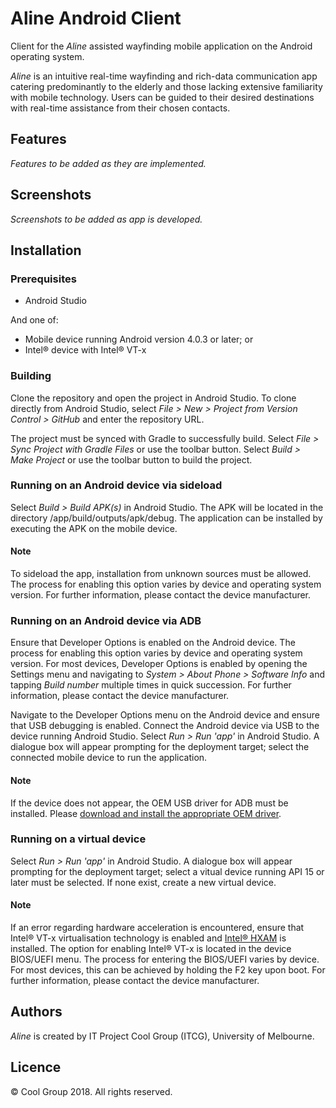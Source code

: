 # Aline Android Client
Client for the *Aline* assisted wayfinding mobile application on the Android operating system. 

*Aline* is an intuitive real-time wayfinding and rich-data communication app catering predominantly to the elderly and those lacking extensive familiarity with mobile technology. 
Users can be guided to their desired destinations with real-time assistance from their chosen contacts.

## Features
*Features to be added as they are implemented.*

## Screenshots
*Screenshots to be added as app is developed.*

## Installation
### Prerequisites
* Android Studio

And one of:
* Mobile device running Android version 4.0.3 or later; or
* Intel® device with Intel® VT-x

### Building
Clone the repository and open the project in Android Studio. 
To clone directly from Android Studio, select *File > New > Project from Version Control > GitHub* and enter the repository URL.

The project must be synced with Gradle to successfully build. 
Select *File > Sync Project with Gradle Files* or use the toolbar button. 
Select *Build > Make Project* or use the toolbar button to build the project.

### Running on an Android device via sideload
Select *Build > Build APK(s)* in Android Studio. 
The APK will be located in the directory /app/build/outputs/apk/debug. 
The application can be installed by executing the APK on the mobile device.

#### Note 
To sideload the app, installation from unknown sources must be allowed. 
The process for enabling this option varies by device and operating system version. 
For further information, please contact the device manufacturer.

### Running on an Android device via ADB
Ensure that Developer Options is enabled on the Android device. 
The process for enabling this option varies by device and operating system version. 
For most devices, Developer Options is enabled by opening the Settings menu and navigating to *System > About Phone > Software Info* and tapping *Build number* multiple times in quick succession. 
For further information, please contact the device manufacturer.

Navigate to the Developer Options menu on the Android device and ensure that USB debugging is enabled. 
Connect the Android device via USB to the device running Android Studio. 
Select *Run > Run 'app'* in Android Studio. 
A dialogue box will appear prompting for the deployment target; select the connected mobile device to run the application.

#### Note
If the device does not appear, the OEM USB driver for ADB must be installed. 
Please [download and install the appropriate OEM driver](https://developer.android.com/studio/run/oem-usb#Drivers).

### Running on a virtual device
Select *Run > Run 'app'* in Android Studio. A dialogue box will appear prompting for the deployment target; select a vitual device running API 15 or later must be selected. 
If none exist, create a new virtual device.

#### Note
If an error regarding hardware acceleration is encountered, ensure that Intel® VT-x virtualisation technology is enabled and [Intel® HXAM](https://software.intel.com/en-us/articles/intel-hardware-accelerated-execution-manager-intel-haxm) is installed. 
The option for enabling Intel® VT-x is located in the device BIOS/UEFI menu. 
The process for entering the BIOS/UEFI varies by device. 
For most devices, this can be achieved by holding the F2 key upon boot. 
For further information, please contact the device manufacturer.

## Authors
*Aline* is created by IT Project Cool Group (ITCG), University of Melbourne.

## Licence
© Cool Group 2018. All rights reserved.
